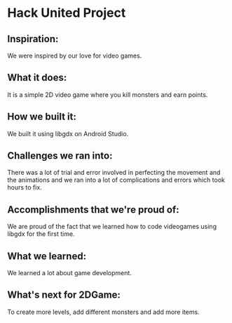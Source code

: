 # Hack United Project

## Inspiration: 
We were inspired by our love for video games.
## What it does: 
It is a simple 2D video game where you kill monsters and earn points.
## How we built it: 
We built it using libgdx on Android Studio.
## Challenges we ran into: 
There was a lot of trial and error involved in perfecting the movement and the animations and we ran into a lot of complications and errors which took hours to fix.
## Accomplishments that we're proud of: 
We are proud of the fact that we learned how to code videogames using libgdx for the first time.
## What we learned: 
We learned a lot about game development.
## What's next for 2DGame: 
To create more levels, add different monsters and add more items.
